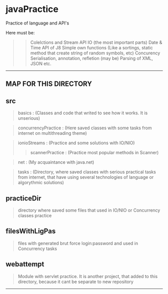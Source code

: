 # javaPractice
Practice of language and API's 

Here must be:
>>Colelctions and Stream API 
>>IO (the most important parts)
>>Date & Time API of J8
>>Simple own functions (Like a sortings, static method that create string of random symbols, etc)
>>Concurency
>>Serialisation, annotation, refletion
>>(may be) Parsing of XML, JSON
etc.

-------------------------------------------------------------------------------
MAP FOR THIS DIRECTORY
-------------------------------------------------------------------------------

src
--------------------------------------------------------------------------------
> basics : (Classes and code that writed to see how it works. It is unserious)

> concurrencyPractice : (Here saved classes with some tasks from internet on multithreading theme)

> ionioStreams : (Practice and some solutions with IO/NIO)
>> scannerPractice : (Practice most popular methods in Scanner)

>net : (My acquaintance with java.net)

> tasks : (Directory, where saved classes with serious practical tasks from internet, that have using several technologies of language or  algorythmic solutions)

practiceDir
--------------------------------------------------------------------------------
> directory where saved some files that used in IO/NIO or Concurrency classes practice

filesWithLigPas
--------------------------------------------------------------------------------
>  files with generated brut force login:password and used in Concurrency tasks

webattempt
--------------------------------------------------------------------------------
> Module with servlet practice. It is another project, that added to this directory, because it cant be separate to new repository
--------------------------------------------------------------------------------
